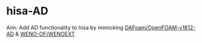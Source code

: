 # hisa-AD
Aim: Add AD functionality to hisa by mimicking [DAFoam/OpenFOAM-v1812-AD](https://github.com/DAFoam/OpenFOAM-v1812-AD) & [WENO-OF/WENOEXT](https://github.com/WENO-OF/WENOEXT)
